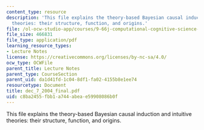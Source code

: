```yaml
---
content_type: resource
description: 'This file explains the theory-based Bayesian causal induction and intuitive
  theories: their structure, function, and origins.'
file: /ol-ocw-studio-app/courses/9-66j-computational-cognitive-science-fall-2004/c8ba2455fbb1a744abeae59908086b0f_dec_7_2004_final.pdf
file_size: 466831
file_type: application/pdf
learning_resource_types:
- Lecture Notes
license: https://creativecommons.org/licenses/by-nc-sa/4.0/
ocw_type: OCWFile
parent_title: Lecture Notes
parent_type: CourseSection
parent_uid: da1d41fd-1c04-8df1-fa02-4155b8e1ee74
resourcetype: Document
title: dec_7_2004_final.pdf
uid: c8ba2455-fbb1-a744-abea-e59908086b0f
---
```

This file explains the theory-based Bayesian causal induction and intuitive theories: their structure, function, and origins.